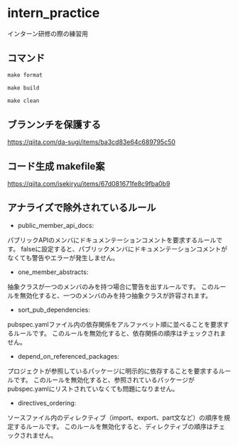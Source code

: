 # intern_practice

インターン研修の際の練習用

## コマンド
```dart
make format
```

```dart
make build
```

```dart
make clean
```

## ブランンチを保護する

https://qiita.com/da-sugi/items/ba3cd83e64c689795c50

## コード生成 makefile案
https://qiita.com/isekiryu/items/67d081671fe8c9fba0b9


## アナライズで除外されているルール

- public_member_api_docs:

パブリックAPIのメンバにドキュメンテーションコメントを要求するルールです。
falseに設定すると、パブリックメンバにドキュメンテーションコメントがなくても警告やエラーが発生しません。
- one_member_abstracts:

抽象クラスが一つのメンバのみを持つ場合に警告を出すルールです。
このルールを無効化すると、一つのメンバのみを持つ抽象クラスが許容されます。
- sort_pub_dependencies:

pubspec.yamlファイル内の依存関係をアルファベット順に並べることを要求するルールです。
このルールを無効化すると、依存関係の順序はチェックされません。
- depend_on_referenced_packages:

プロジェクトが参照しているパッケージに明示的に依存することを要求するルールです。
このルールを無効化すると、参照されているパッケージがpubspec.yamlにリストされていなくても問題になりません。
- directives_ordering:

ソースファイル内のディレクティブ（import、export、part文など）の順序を規定するルールです。
このルールを無効化すると、ディレクティブの順序はチェックされません。


